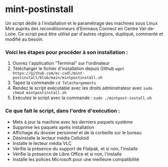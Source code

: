 # mint-postinstall
Un script dédié à l'installation et le paramétrage des machines sous Linux Mint auprès des reconditionneurs d'Emmaus Connect en Centre Val-de-Loire. Ce script peut être utilisé par d'autres régions, dupliqué, commenté et modifié au besoin.

### Voici les étapes pour procéder à son installation :
1. Ouvrez l'application "Terminal" sur l'ordinateur
2. Télécharger le fichier d'installation depuis Github
  `wget https://github.com/ec-cvdl/mint-postinstall/blob/main/mintpostinstall.sh`
3. Tapez la commande
  `cd Téléchargements`
4. Rendez le script exécutable avec les droits adminstrateur avec
   `sudo chmod mintpostinstall.sh`
5. Exécutez le script avec la commande :
  `sudo ./mintpost-install.sh`
### Ce que fait le script, dans l'ordre d'exécution :
- Mets à jour la machine avec les derniers paquets système
- Supprime les paquets après installation
- Affichage du dossier personnel et de la corbeille sur le bureau
- Désinstalle le lecteur média Celluloid
- Installe le lecteur média VLC
- Vérifie la présence du support de Flatpak, et si non, l'installe
- Vérifie la présence de Libre Office et si non, l'installe
- Installe les polices Microsoft pour une meilleure compatibilité
